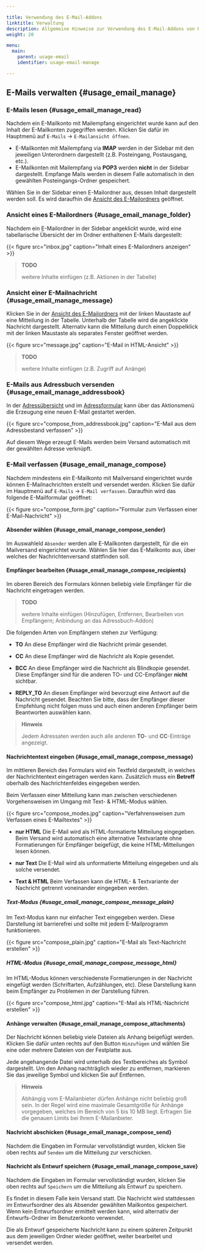 ```yaml
---

title: Verwendung des E-Mail-Addons
linktitle: Verwaltung
description: Allgemeine Hinweise zur Verwendung des E-Mail-Addons von OpenEstate-ImmoTool…
weight: 20

menu:
  main:
    parent: usage-email
    identifier: usage-email-manage

---
```


## E-Mails verwalten {#usage_email_manage}


### E-Mails lesen {#usage_email_manage_read}

Nachdem ein E-Mailkonto mit Mailempfang eingerichtet wurde kann auf den Inhalt der E-Mailkonten zugegriffen werden. Klicken Sie dafür im Hauptmenü auf `E-Mails` → `E-Mailansicht öffnen`.

-   E-Mailkonten mit Mailempfang via **IMAP** werden in der Sidebar mit den jeweiligen Unterordnern dargestellt (z.B. Posteingang, Postausgang, etc.).
-   E-Mailkonten mit Mailempfang via **POP3** werden **nicht** in der Sidebar dargestellt. Empfange Mails werden in diesem Falle automatisch in den gewählten Posteingangs-Ordner gespeichert.

Wählen Sie in der Sidebar einen E-Mailordner aus, dessen Inhalt dargestellt werden soll. Es wird daraufhin die [Ansicht des E-Mailordners](#usage_email_manage_folder) geöffnet.


### Ansicht eines E-Mailordners {#usage_email_manage_folder}

Nachdem ein E-Mailordner in der Sidebar angeklickt wurde, wird eine tabellarische Übersicht der im Ordner enthaltenen E-Mails dargestellt:

{{< figure src="inbox.jpg" caption="Inhalt eines E-Mailordners anzeigen" >}}

> **TODO**
>
> weitere Inhalte einfügen (z.B. Aktionen in der Tabelle)


### Ansicht einer E-Mailnachricht {#usage_email_manage_message}

Klicken Sie in der [Ansicht des E-Mailordners](#usage_email_manage_folder) mit der linken Maustaste auf eine Mitteilung in der Tabelle. Unterhalb der Tabelle wird die angeklickte Nachricht dargestellt. Alternativ kann die Mitteilung durch einen Doppelklick mit der linken Maustaste als separates Fenster geöffnet werden.

{{< figure src="message.jpg" caption="E-Mail in HTML-Ansicht" >}}

> **TODO**
>
> weitere Inhalte einfügen (z.B. Zugriff auf Anänge)


### E-Mails aus Adressbuch versenden {#usage_email_manage_addressbook}

In der [Adressübersicht](usage_addressbook_manage.md#usage_addressbook_manage_table) und im [Adressformular](usage_addressbook_manage.md#usage_addressbook_manage_form) kann über das Aktionsmenü die Erzeugung eine neuen E-Mail gestartet werden.

{{< figure src="compose_from_addressbook.jpg" caption="E-Mail aus dem Adressbestand verfassen" >}}

Auf diesem Wege erzeugt E-Mails werden beim Versand automatisch mit der gewählten Adresse verknüpft.


### E-Mail verfassen {#usage_email_manage_compose}

Nachdem mindestens ein E-Mailkonto mit Mailversand eingerichtet wurde können E-Mailnachrichten erstellt und versendet werden. Klicken Sie dafür im Hauptmenü auf `E-Mails` → `E-Mail verfassen`. Daraufhin wird das folgende E-Mailformular geöffnet:

{{< figure src="compose_form.jpg" caption="Formular zum Verfassen einer E-Mail-Nachricht" >}}


#### Absender wählen {#usage_email_manage_compose_sender}

Im Auswahleld `Absender` werden alle E-Mailkonten dargestellt, für die ein Mailversand eingerichtet wurde. Wählen Sie hier das E-Mailkonto aus, über welches der Nachrichtenversand stattfinden soll.


#### Empfänger bearbeiten {#usage_email_manage_compose_recipients}

Im oberen Bereich des Formulars können beliebig viele Empfänger für die Nachricht eingetragen werden.

> **TODO**
>
> weitere Inhalte einfügen (Hinzufügen, Entfernen, Bearbeiten von Empfängern; Anbindung an das Adressbuch-Addon)

Die folgenden Arten von Empfängern stehen zur Verfügung:

-   **TO**
    An diese Empfänger wird die Nachricht primär gesendet.

-   **CC**
    An diese Empfänger wird die Nachricht als Kopie gesendet.

-   **BCC**
    An diese Empfänger wird die Nachricht als Blindkopie gesendet. Diese Empfänger sind für die anderen TO- und CC-Empfänger **nicht** sichtbar.

-   **REPLY_TO**
    An diesen Empfänger wird bevorzugt eine Antwort auf die Nachricht gesendet. Beachten Sie bitte, dass der Empfänger dieser Empfehlung nicht folgen muss und auch einen anderen Empfänger beim Beantworten auswählen kann.

> **Hinweis**
>
> Jedem Adressaten werden auch alle anderen **TO**- und **CC**-Einträge angezeigt.


#### Nachrichtentext eingeben {#usage_email_manage_compose_message}

Im mittleren Bereich des Formulars wird ein Textfeld dargestellt, in welches der Nachrichtentext eingetragen werden kann. Zusätzlich muss ein **Betreff** oberhalb des Nachrichtenfeldes eingegeben werden.

Beim Verfassen einer Mitteilung kann man zwischen verschiedenen Vorgehensweisen im Umgang mit Text- & HTML-Modus wählen.

{{< figure src="compose_modes.jpg" caption="Verfahrensweisen zum Verfassen eines E-Mailtextes" >}}

-   **nur HTML**
    Die E-Mail wird als HTML-formatierte Mitteilung eingegeben. Beim Versand wird automatisch eine alternative Textvariante ohne Formatierungen für Empfänger beigefügt, die keine HTML-Mitteilungen lesen können.

-   **nur Text**
    Die E-Mail wird als unformatierte Mitteilung eingegeben und als solche versendet.

-   **Text & HTML**
    Beim Verfassen kann die HTML- &amp; Textvariante der Nachricht getrennt voneinander eingegeben werden.


##### Text-Modus {#usage_email_manage_compose_message_plain}

Im Text-Modus kann nur einfacher Text eingegeben werden. Diese Darstellung ist barrierefrei und sollte mit jedem E-Mailprogramm funktionieren.

{{< figure src="compose_plain.jpg" caption="E-Mail als Text-Nachricht erstellen" >}}


##### HTML-Modus {#usage_email_manage_compose_message_html}

Im HTML-Modus können verschiedenste Formatierungen in der Nachricht eingefügt werden (Schriftarten, Aufzählungen, etc). Diese Darstellung kann beim Empfänger zu Problemen in der Darstellung führen.

{{< figure src="compose_html.jpg" caption="E-Mail als HTML-Nachricht erstellen" >}}


#### Anhänge verwalten {#usage_email_manage_compose_attachments}

Der Nachricht können beliebig viele Dateien als Anhang beigefügt werden. Klicken Sie dafür unten rechts auf den Button `Hinzufügen` und wählen Sie eine oder mehrere Dateien von der Festplatte aus.

Jede angehangende Datei wird unterhalb des Textbereiches als Symbol dargestellt. Um den Anhang nachträglich wieder zu entfernen, markieren Sie das jeweilige Symbol und klicken Sie auf Entfernen.

> **Hinweis**
>
> Abhängig vom E-Mailanbieter dürfen Anhänge nicht beliebig groß sein. In der Regel wird eine maximale Gesamtgröße für Anhänge vorgegeben, welches im Bereich von 5 bis 10 MB liegt. Erfragen Sie die genauen Limits bei Ihrem E-Mailanbieter.


#### Nachricht abschicken {#usage_email_manage_compose_send}

Nachdem die Eingaben im Formular vervollständigt wurden, klicken Sie oben rechts auf `Senden` um die Mitteilung zur verschicken.


#### Nachricht als Entwurf speichern {#usage_email_manage_compose_save}

Nachdem die Eingaben im Formular vervollständigt wurden, klicken Sie oben rechts auf `Speichern` um die Mitteilung als Entwurf zu speichern.

Es findet in diesem Falle kein Versand statt. Die Nachricht wird stattdessen im Entwurfsordner des als Absender gewählten Mailkontos gespeichert. Wenn kein Entwurfsordner ermittelt werden kann, wird alternativ der Entwurfs-Ordner im Benutzerkonto verwendet.

Die als Entwurf gespeicherte Nachricht kann zu einem späteren Zeitpunkt aus dem jeweiligen Ordner wieder geöffnet, weiter bearbeitet und versendet werden.
